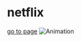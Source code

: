 # netflix
[go to page](https://yaserdemet.github.io/netflix/)
![Animation](https://user-images.githubusercontent.com/99739515/165865901-efa3b5ae-c308-4efd-938a-f52542b5a300.gif)

